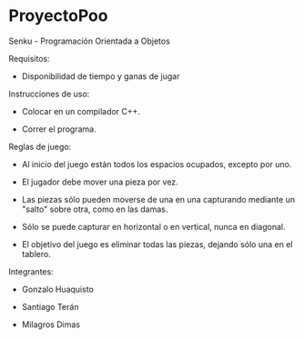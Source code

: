 # ProyectoPoo
Senku - Programación Orientada a Objetos

Requisitos:

  - Disponibilidad de tiempo y ganas de jugar

Instrucciones de uso:

  - Colocar en un compilador C++.
  
  - Correr el programa.

Reglas de juego: 
  
  - Al inicio del juego están todos los espacios ocupados, excepto por uno.
  
  - El jugador debe mover una pieza por vez.
  
  - Las piezas sólo pueden moverse de una en una capturando mediante un "salto" sobre otra, como en las damas.
  
  - Sólo se puede capturar en horizontal o en vertical, nunca en diagonal.
  
  - El objetivo del juego es eliminar todas las piezas, dejando sólo una en el tablero.
  
Integrantes:

  - Gonzalo Huaquisto
  
  - Santiago Terán
  
  - Milagros Dimas
